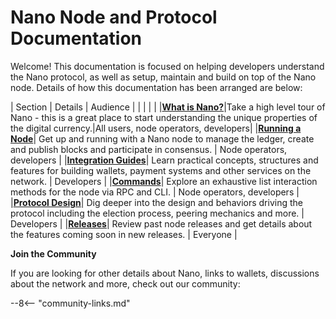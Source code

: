# Nano Node and Protocol Documentation
Welcome! This documentation is focused on helping developers understand the Nano protocol, as well as setup, maintain and build on top of the Nano node. Details of how this documentation has been arranged are below:

| Section | Details | Audience |
| | | |
|<span class="no-break">**[What is Nano?](/what-is-nano/overview/)**</span>|Take a high level tour of Nano - this is a great place to start understanding the unique properties of the digital currency.|All users, node operators, developers|
|<span class="no-break">**[Running a Node](/running-a-node/overview/)**</span>| Get up and running with a Nano node to manage the ledger, create and publish blocks and participate in consensus. | Node operators, developers  |
|<span class="no-break">**[Integration Guides](/integration-guides/the-basics)**</span>| Learn practical concepts, structures and features for building wallets, payment systems and other services on the network. | Developers  |
|<span class="no-break">**[Commands](/commands/rpc-protocol/)**</span>|  Explore an exhaustive list interaction methods for the node via RPC and CLI. | Node operators, developers |
|<span class="no-break">**[Protocol Design](/protocol-design/overview)**</span>|  Dig deeper into the design and behaviors driving the protocol including the election process, peering mechanics and more. | Developers |
|<span class="no-break">**[Releases](/releases/node-releases)**</span>| Review past node releases and get details about the features coming soon in new releases.  | Everyone  |

**Join the Community**

If you are looking for other details about Nano, links to wallets, discussions about the network and more, check out our community:

--8<-- "community-links.md"